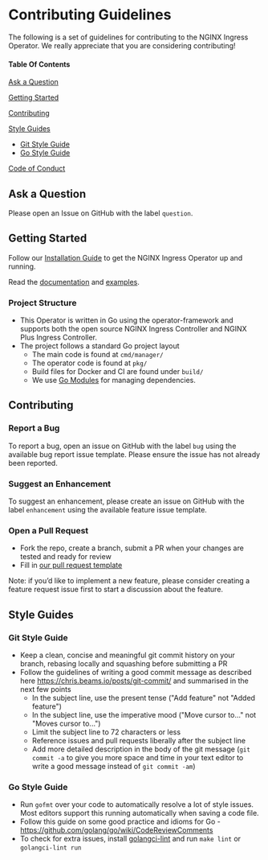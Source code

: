 # Contributing Guidelines

The following is a set of guidelines for contributing to the NGINX Ingress Operator. We really appreciate that you are considering contributing!

#### Table Of Contents

[Ask a Question](#ask-a-question)

[Getting Started](#getting-started)

[Contributing](#contributing)

[Style Guides](#style-guides)
  * [Git Style Guide](#git-style-guide)
  * [Go Style Guide](#go-style-guide)

[Code of Conduct](https://github.com/nginxinc/nginx-ingress-operator/blob/main/CODE_OF_CONDUCT.md)

## Ask a Question

Please open an Issue on GitHub with the label `question`.

## Getting Started

Follow our [Installation Guide](https://github.com/nginxinc/nginx-ingress-operator/blob/main/docs/installation.md) to get the NGINX Ingress Operator up and running.

Read the [documentation](https://github.com/nginxinc/nginx-ingress-operator/tree/main/docs) and [examples](https://github.com/nginxinc/nginx-ingress-operator/tree/main/examples).

### Project Structure

* This Operator is written in Go using the operator-framework and supports both the open source NGINX Ingress Controller and NGINX Plus Ingress Controller.
* The project follows a standard Go project layout
    * The main code is found at `cmd/manager/`
    * The operator code is found at `pkg/`
    * Build files for Docker and CI are found under `build/`
    * We use [Go Modules](https://github.com/golang/go/wiki/Modules) for managing dependencies.

## Contributing

### Report a Bug

To report a bug, open an issue on GitHub with the label `bug` using the available bug report issue template. Please ensure the issue has not already been reported.

### Suggest an Enhancement

To suggest an enhancement, please create an issue on GitHub with the label `enhancement` using the available feature issue template.

### Open a Pull Request

* Fork the repo, create a branch, submit a PR when your changes are tested and ready for review
* Fill in [our pull request template](https://github.com/nginxinc/nginx-ingress-operator/blob/main/.github/PULL_REQUEST_TEMPLATE.md)

Note: if you’d like to implement a new feature, please consider creating a feature request issue first to start a discussion about the feature.

## Style Guides

### Git Style Guide

* Keep a clean, concise and meaningful git commit history on your branch, rebasing locally and squashing before submitting a PR
* Follow the guidelines of writing a good commit message as described here https://chris.beams.io/posts/git-commit/ and summarised in the next few points
    * In the subject line, use the present tense ("Add feature" not "Added feature")
    * In the subject line, use the imperative mood ("Move cursor to..." not "Moves cursor to...")
    * Limit the subject line to 72 characters or less
    * Reference issues and pull requests liberally after the subject line
    * Add more detailed description in the body of the git message (`git commit -a` to give you more space and time in your text editor to write a good message instead of `git commit -am`)

### Go Style Guide

* Run `gofmt` over your code to automatically resolve a lot of style issues. Most editors support this running automatically when saving a code file.
* Follow this guide on some good practice and idioms for Go -  https://github.com/golang/go/wiki/CodeReviewComments
* To check for extra issues, install [golangci-lint](https://github.com/golangci/golangci-lint) and run `make lint` or `golangci-lint run`
